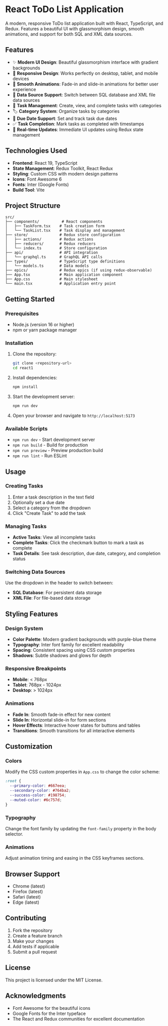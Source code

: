 # React ToDo List Application

A modern, responsive ToDo list application built with React, TypeScript, and Redux. Features a beautiful UI with glassmorphism design, smooth animations, and support for both SQL and XML data sources.

## Features

- ✨ **Modern UI Design**: Beautiful glassmorphism interface with gradient backgrounds
- 📱 **Responsive Design**: Works perfectly on desktop, tablet, and mobile devices
- 🎨 **Smooth Animations**: Fade-in and slide-in animations for better user experience
- 🔄 **Data Source Support**: Switch between SQL database and XML file data sources
- 📝 **Task Management**: Create, view, and complete tasks with categories
- 🏷️ **Category System**: Organize tasks by categories
- 📅 **Due Date Support**: Set and track task due dates
- ✅ **Task Completion**: Mark tasks as completed with timestamps
- 🎯 **Real-time Updates**: Immediate UI updates using Redux state management

## Technologies Used

- **Frontend**: React 19, TypeScript
- **State Management**: Redux Toolkit, React Redux
- **Styling**: Custom CSS with modern design patterns
- **Icons**: Font Awesome 6
- **Fonts**: Inter (Google Fonts)
- **Build Tool**: Vite

## Project Structure

```
src/
├── components/          # React components
│   ├── TaskForm.tsx    # Task creation form
│   └── TaskList.tsx    # Task display and management
├── store/              # Redux store configuration
│   ├── actions/        # Redux actions
│   ├── reducers/       # Redux reducers
│   └── index.ts        # Store configuration
├── api/                # API integration
│   └── graphql.ts      # GraphQL API calls
├── types/              # TypeScript type definitions
│   └── models.ts       # Data models
├── epics/              # Redux epics (if using redux-observable)
├── App.tsx             # Main application component
├── App.css             # Main stylesheet
└── main.tsx            # Application entry point
```

## Getting Started

### Prerequisites

- Node.js (version 16 or higher)
- npm or yarn package manager

### Installation

1. Clone the repository:
   ```bash
   git clone <repository-url>
   cd react1
   ```

2. Install dependencies:
   ```bash
   npm install
   ```

3. Start the development server:
   ```bash
   npm run dev
   ```

4. Open your browser and navigate to `http://localhost:5173`

### Available Scripts

- `npm run dev` - Start development server
- `npm run build` - Build for production
- `npm run preview` - Preview production build
- `npm run lint` - Run ESLint

## Usage

### Creating Tasks

1. Enter a task description in the text field
2. Optionally set a due date
3. Select a category from the dropdown
4. Click "Create Task" to add the task

### Managing Tasks

- **Active Tasks**: View all incomplete tasks
- **Complete Tasks**: Click the checkmark button to mark a task as complete
- **Task Details**: See task description, due date, category, and completion status

### Switching Data Sources

Use the dropdown in the header to switch between:
- **SQL Database**: For persistent data storage
- **XML File**: For file-based data storage

## Styling Features

### Design System

- **Color Palette**: Modern gradient backgrounds with purple-blue theme
- **Typography**: Inter font family for excellent readability
- **Spacing**: Consistent spacing using CSS custom properties
- **Shadows**: Subtle shadows and glows for depth

### Responsive Breakpoints

- **Mobile**: < 768px
- **Tablet**: 768px - 1024px
- **Desktop**: > 1024px

### Animations

- **Fade In**: Smooth fade-in effect for new content
- **Slide In**: Horizontal slide-in for form sections
- **Hover Effects**: Interactive hover states for buttons and tables
- **Transitions**: Smooth transitions for all interactive elements

## Customization

### Colors

Modify the CSS custom properties in `App.css` to change the color scheme:

```css
:root {
  --primary-color: #667eea;
  --secondary-color: #764ba2;
  --success-color: #198754;
  --muted-color: #6c757d;
}
```

### Typography

Change the font family by updating the `font-family` property in the body selector.

### Animations

Adjust animation timing and easing in the CSS keyframes sections.

## Browser Support

- Chrome (latest)
- Firefox (latest)
- Safari (latest)
- Edge (latest)

## Contributing

1. Fork the repository
2. Create a feature branch
3. Make your changes
4. Add tests if applicable
5. Submit a pull request

## License

This project is licensed under the MIT License.

## Acknowledgments

- Font Awesome for the beautiful icons
- Google Fonts for the Inter typeface
- The React and Redux communities for excellent documentation
